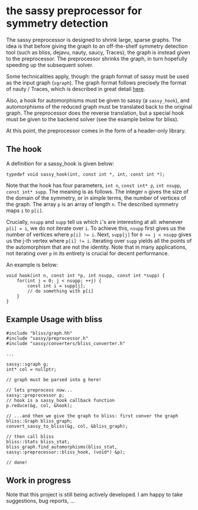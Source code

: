 # the sassy preprocessor for symmetry detection
The sassy preprocessor is designed to shrink large, sparse graphs. The idea is that before giving the graph to an off-the-shelf symmetry detection tool (such as bliss, dejavu, nauty, saucy, Traces), the graph is instead given to the preprocessor. The preprocessor shrinks the graph, in turn hopefully speeding up the subsequent solver.

Some technicalities apply, though: the graph format of sassy must be used as the input graph (`sgraph`). The graph format follows precisely the format of nauty / Traces, which is described in great detail [here](https://pallini.di.uniroma1.it/Guide.html). 

Also, a hook for automorphisms must be given to sassy (a `sassy_hook`), and automorphisms of the reduced graph must be translated back to the original graph. The preprocessor does the reverse translation, but a special hook must be given to the backend solver (see the example below for bliss).

At this point, the preprocessor comes in the form of a header-only library.

## The hook
A definition for a sassy_hook is given below:

    typedef void sassy_hook(int, const int *, int, const int *);

Note that the hook has four parameters, `int n`, `const int* p`, `int nsupp`, `const int* supp`. The meaning is as follows. The integer `n` gives the size of the domain of the symmetry, or in simple terms, the number of vertices of the graph. The array `p` is an array of length `n`. The described symmetry maps `i` to `p[i]`.

Crucially, `nsupp` and `supp` tell us which `i`'s are interesting at all: whenever `p[i] = i`, we do not iterate over `i`. To achieve this, `nsupp` first gives us the number of vertices where `p[i] != i`. Next, `supp[j]` for `0 <= j < nsupp` gives us the j-th vertex where `p[i] != i`. Iterating over `supp` yields all the points of the automorphism that are not the identity. Note that in many applications, not iterating over `p` in its entirety is crucial for decent performance.

An example is below:

    void hook(int n, const int *p, int nsupp, const int *supp) {
        for(int j = 0; j < nsupp; ++j) {
            const int i = supp[j];
            // do something with p[i]
        }
    }


## Example Usage with bliss

    #include "bliss/graph.hh"
    #include "sassy/preprocessor.h"
    #include "sassy/converters/bliss_converter.h"
    
    ...
    
    sassy::sgraph g;
    int* col = nullptr;
    
    // graph must be parsed into g here!
    
    // lets preprocess now...
    sassy::preprocessor p;
    // hook is a sassy_hook callback function
    p.reduce(&g, col, &hook);
    
    // ...and then we give the graph to bliss: first conver the graph
    bliss::Graph bliss_graph;
    convert_sassy_to_bliss(&g, col, &bliss_graph);
    
    // then call bliss
    bliss::Stats bliss_stat;
    bliss_graph.find_automorphisms(bliss_stat, sassy::preprocessor::bliss_hook, (void*) &p);
    
    // done!
    
## Work in progress
Note that this project is still being actively developed. I am happy to take suggestions, bug reports, ...
